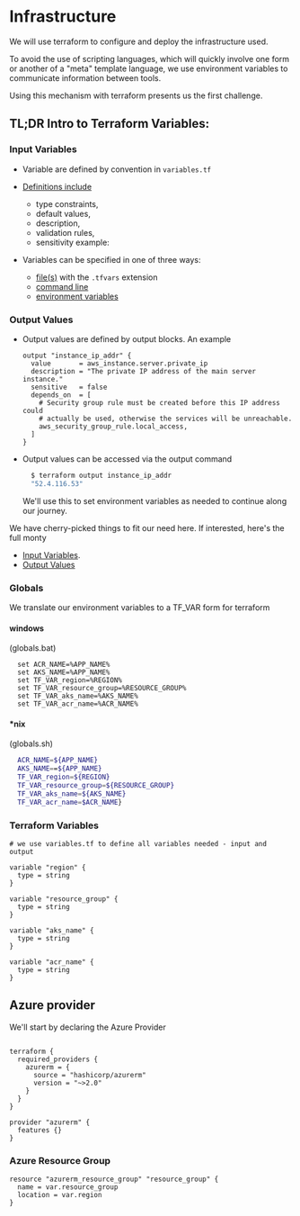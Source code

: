 # Infrastructure
We will use terraform to configure and deploy the infrastructure used. 

To avoid the use of scripting languages, which will quickly involve one
form or another of a "meta" template language, we use environment variables
to communicate information between tools. 

Using this mechanism with terraform presents us the first challenge.

## TL;DR Intro to Terraform Variables:

### Input Variables
- Variable are defined by convention in `variables.tf`
- [Definitions include](https://www.terraform.io/docs/language/values/variables.html#declaring-an-input-variable) 
    - type constraints, 
    - default values, 
    - description, 
    - validation rules,
    - sensitivity
    example:

- Variables can be specified in one of three ways:
    - [file(s)](https://www.terraform.io/docs/language/values/variables.html#variable-definitions-tfvars-files) with the `.tfvars` extension
    - [command line](https://www.terraform.io/docs/language/values/variables.html#variables-on-the-command-line)
    - [environment variables](https://www.terraform.io/docs/language/values/variables.html#environment-variables)

### Output Values
  - Output values are defined by output blocks. An example
    ```hcl
    output "instance_ip_addr" {
      value       = aws_instance.server.private_ip
      description = "The private IP address of the main server instance."
      sensitive   = false
      depends_on  = [
        # Security group rule must be created before this IP address could
        # actually be used, otherwise the services will be unreachable.
        aws_security_group_rule.local_access,
      ]
    }
    ```
  - Output values can be accessed via the output command
    ```sh
      $ terraform output instance_ip_addr
      "52.4.116.53"
    ```
    We'll use this to set environment variables as needed to continue along our journey.

We have cherry-picked things to fit our need here. If interested, here's the full monty
  - [Input Variables](https://www.terraform.io/docs/language/values/variables.html).
  - [Output Values](https://www.terraform.io/docs/language/values/outputs.html
)

### Globals
We translate our environment variables to a TF_VAR form for terraform

<!-- tabs:start -->

#### **windows**

(globals.bat)

```batch globals.bat
  set ACR_NAME=%APP_NAME%
  set AKS_NAME=%APP_NAME%
  set TF_VAR_region=%REGION%
  set TF_VAR_resource_group=%RESOURCE_GROUP%
  set TF_VAR_aks_name=%AKS_NAME%
  set TF_VAR_acr_name=%ACR_NAME%
```

#### **\*nix**

(globals.sh)

```sh globals.sh
  ACR_NAME=${APP_NAME}
  AKS_NAME==${APP_NAME}
  TF_VAR_region=${REGION}
  TF_VAR_resource_group=${RESOURCE_GROUP}
  TF_VAR_aks_name=${AKS_NAME}
  TF_VAR_acr_name=$ACR_NAME}
```
<!-- tabs:end -->

### Terraform Variables

```hcl terraform/variables.tf
# we use variables.tf to define all variables needed - input and output

variable "region" {
  type = string
}

variable "resource_group" {
  type = string
}

variable "aks_name" {
  type = string
}

variable "acr_name" {
  type = string
}
```

## Azure provider

We'll start by declaring the Azure Provider

```hcl terraform/backstage-azure.tf

terraform {
  required_providers {
    azurerm = {
      source = "hashicorp/azurerm"
      version = "~>2.0"
    }
  }
}

provider "azurerm" {
  features {}
}

```

### Azure Resource Group

```hcl terraform/backstage-azure.tf
resource "azurerm_resource_group" "resource_group" {
  name = var.resource_group
  location = var.region
}
```
